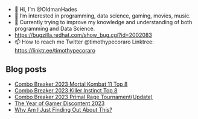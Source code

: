 - 👋 Hi, I’m @OldmanHades
- 👀 I’m interested in programming, data science, gaming, movies, music.
- 🌱 Currently trying to improve my knowledge and understanding of both programming and Data Science.
- https://bugzilla.redhat.com/show_bug.cgi?id=2002083
- 📫 How to reach me Twitter @timothypecoraro
Linktree: https://linktr.ee/timothypecoraro

## Blog posts
<!-- BLOG-POST-LIST:START -->
- [Combo Breaker 2023 Mortal Kombat 11 Top 8](https://medium.com/@timothypecoraro/combo-breaker-2023-mortal-kombat-11-top-8-9f5f5aaffdbe?source=rss-5097f5c9b801------2)
- [Combo Breaker 2023 Killer Instinct Top 8](https://medium.com/@timothypecoraro/combo-breaker-2023-killer-instinct-top-8-c7358f602236?source=rss-5097f5c9b801------2)
- [Combo Breaker 2023 Primal Rage Tournament&lpar;Update&rpar;](https://medium.com/@timothypecoraro/combo-breaker-2023-primal-rage-tournament-619b7dab8c67?source=rss-5097f5c9b801------2)
- [The Year of Gamer Discontent 2023](https://medium.com/@timothypecoraro/the-year-of-gamer-discontent-2023-5b32b7e9227?source=rss-5097f5c9b801------2)
- [Why Am I Just Finding Out About This?](https://medium.com/@timothypecoraro/why-am-i-just-finding-out-about-this-dcbfda93755a?source=rss-5097f5c9b801------2)
<!-- BLOG-POST-LIST:END -->
